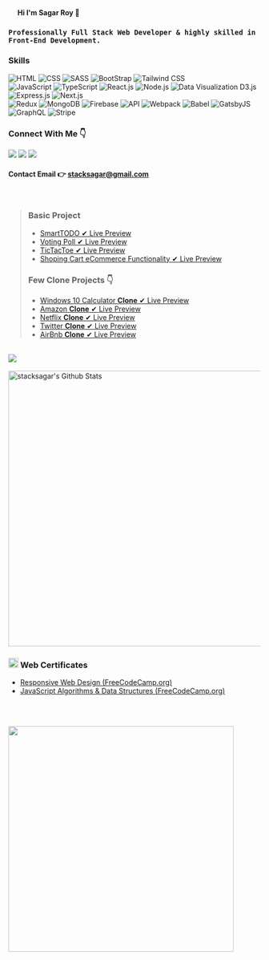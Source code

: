 #### <img src="https://cdn3.bbcode0.com/uploads/2021/2/9/cc575c06d6aeab1d8d697cdcf98b89df-full.png" width="15" /> Hi I'm Sagar Roy 👋

### ` Professionally Full Stack Web Developer & highly skilled in Front-End Development. `  

### Skills  

<img src="https://img.shields.io/badge/-HTML-red" alt="HTML" /> <img src="https://img.shields.io/badge/-CSS-blueviolet" alt="CSS" /> <img src="https://img.shields.io/badge/-SASS-orange" alt="SASS" /> <img src="https://img.shields.io/badge/-Bootstrap-blue" alt="BootStrap" /> <img src="https://img.shields.io/badge/-Tailwind CSS-success" alt="Tailwind CSS" /> <br /> <img src="https://img.shields.io/badge/-JavaScript-yellow" alt="JavaScript" /> <img src="https://img.shields.io/badge/-TypeScript-blueviolet" alt="TypeScript" /> <img src="https://img.shields.io/badge/-React.js-informational" alt="React.js" /> <img src="https://img.shields.io/badge/-Node.js-brightgreen" alt="Node.js" /> <img src="https://img.shields.io/badge/-Data Visualization_(D3.js)-yellowgreen" alt="Data Visualization D3.js" /> <img src="https://img.shields.io/badge/-Express.js-green" alt="Express.js" /> <img src="https://img.shields.io/badge/-Next.js-black" alt="Next.js" />  <br /> <img src="https://img.shields.io/badge/-Redux-important" alt="Redux" /> <img src="https://img.shields.io/badge/-MongoDB-green" alt="MongoDB" /> <img src="https://img.shields.io/badge/-Firebase-success" alt="Firebase" /> <img src="https://img.shields.io/badge/-API-informational" alt="API" /> <img src="https://img.shields.io/badge/-Webpack-blueviolet" alt="Webpack" /> <img src="https://img.shields.io/badge/-Babel-yellowgreen" alt="Babel" /> <img src="https://img.shields.io/badge/-GatsbyJS-blue" alt="GatsbyJS" /> <img src="https://img.shields.io/badge/-GraphQL+Apollo-critical" alt="GraphQL" /> <img src="https://img.shields.io/badge/-Stripe-blue" alt="Stripe" />

### Connect With Me 👇
[![](https://img.shields.io/badge/%20-Linkedin-blue?color=blue&labelColor=blue&logo=linkedin&logoColor=white)](https://www.linkedin.com/in/stacksagar "@stacksagar linkedin profile") [![](https://img.shields.io/badge/%20-Twitter-blue?color=blue&labelColor=blue&logo=twitter&logoColor=white)](https://www.twitter.com/stacksagar "@stacksagar twitter profile") [![](https://img.shields.io/badge/%20-Facebook-blue?color=blue&labelColor=blue&logo=facebook&logoColor=white)](https://www.facebook.com/stacksagar "@stacksagar facebook profile")

#### Contact Email 👉 <a href="mailto:stacksagar@gmail.com">stacksagar@gmail.com</a> 

<br /> 

> ### Basic Project 
> - <a href="https://stacksagar.github.io/smart-todo"> SmartTODO ✔ Live Preview </a>
> - <a href="https://stacksagar.github.io/smart-poll"> Voting Poll ✔ Live Preview </a>
> - <a href="https://stacksagar.github.io/tic-tac-toe"> TicTacToe ✔ Live Preview </a>
> - <a href="https://stacksagar.github.io/eCommerce-shopping-cart"> Shoping Cart eCommerce Functionality ✔ Live Preview </a>
> ### Few Clone Projects 👇
> - <a href="https://stacksagar.github.io/windows10-calculator-clone"> Windows 10 Calculator **Clone** ✔ Live Preview </a>
> - <a href="https://sagar-clone-1.web.app"> Amazon **Clone** ✔ Live Preview </a>
> - <a href="#"> Netflix **Clone** ✔ Live Preview </a>
> - <a href="#"> Twitter **Clone** ✔ Live Preview </a>
> - <a href="#"> AirBnb **Clone** ✔ Live Preview </a> 
 
 <br/>

<a href="https://github.com/stacksagar">
  <img align="center" src="https://github-readme-stats.vercel.app/api/top-langs/?username=stacksagar&theme=light&hide_langs_below=1" />
</a>

<br />
<br />

<img width="550" alt="stacksagar's Github Stats"  src="https://github-readme-stats.vercel.app/api?username=stacksagar&show_icons=true"/>


### <img src="https://png.pngtree.com/png-clipart/20190614/original/pngtree-certificate-icon-png-image_3715104.jpg" width="20" /> Web Certificates
- <a href="https://www.freecodecamp.org/certification/stacksagar/responsive-web-design">Responsive Web Design (FreeCodeCamp.org) </a> 
- <a href="https://www.freecodecamp.org/certification/stacksagar/javascript-algorithms-and-data-structures">JavaScript Algorithms & Data Structures (FreeCodeCamp.org) </a> 


<br />
<br />

<a href="https://stacksagar.github.io/works"><img src="https://climaxbpm.com/img/webdesign/portfolio.gif" width="450" /> </a>
